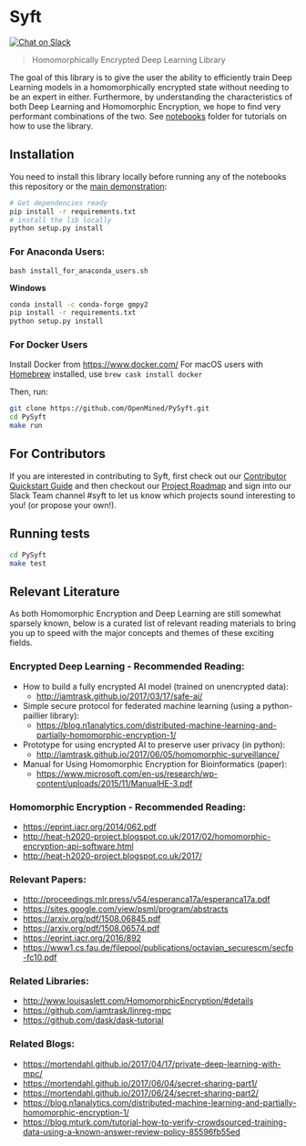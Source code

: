 # Syft

[![Chat on Slack](https://img.shields.io/badge/chat-on%20slack-7A5979.svg)](https://openmined.slack.com/)

> Homomorphically Encrypted Deep Learning Library

The goal of this library is to give the user the ability to efficiently train Deep Learning models in a homomorphically encrypted state without needing to be an expert in either. Furthermore, by understanding the characteristics of both Deep Learning and Homomorphic Encryption, we hope to find very performant combinations of the two.  See [notebooks](./notebooks) folder for tutorials on how to use the library.

## Installation

You need to install this library locally before running any of the notebooks this repository or the [main demonstration](https://github.com/OpenMined/sonar):

```sh
# Get dependencies ready
pip install -r requirements.txt
# install the lib locally
python setup.py install
```

### For Anaconda Users:

```
bash install_for_anaconda_users.sh
```
**Windows**
```sh
conda install -c conda-forge gmpy2
pip install -r requirements.txt
python setup.py install
```

### For Docker Users

Install Docker from https://www.docker.com/
For macOS users with [Homebrew](https://brew.sh/) installed, use `brew cask install docker`

Then, run:

```sh
git clone https://github.com/OpenMined/PySyft.git
cd PySyft
make run
```

## For Contributors

If you are interested in contributing to Syft, first check out our [Contributor Quickstart Guide](https://github.com/OpenMined/Docs/blob/master/contributing/quickstart.md) and then checkout our [Project Roadmap](https://github.com/OpenMined/Syft/blob/master/ROADMAP.md) and sign into our Slack Team channel #syft to let us know which projects sound interesting to you! (or propose your own!).

## Running tests

```sh
cd PySyft
make test
```

## Relevant Literature

As both Homomorphic Encryption and Deep Learning are still somewhat sparsely known, below is a curated list of relevant reading materials to bring you up to speed with the major concepts and themes of these exciting fields.

### Encrypted Deep Learning - Recommended Reading:
- How to build a fully encrypted AI model (trained on unencrypted data):  
  - http://iamtrask.github.io/2017/03/17/safe-ai/
- Simple secure protocol for federated machine learning (using a python-paillier library):  
  - https://blog.n1analytics.com/distributed-machine-learning-and-partially-homomorphic-encryption-1/
- Prototype for using encrypted AI to preserve user privacy (in python):  
  - http://iamtrask.github.io/2017/06/05/homomorphic-surveillance/
- Manual for Using Homomorphic Encryption for Bioinformatics (paper):  
  - https://www.microsoft.com/en-us/research/wp-content/uploads/2015/11/ManualHE-3.pdf

### Homomorphic Encryption - Recommended Reading:
- https://eprint.iacr.org/2014/062.pdf
- http://heat-h2020-project.blogspot.co.uk/2017/02/homomorphic-encryption-api-software.html
- http://heat-h2020-project.blogspot.co.uk/2017/

### Relevant Papers:
- http://proceedings.mlr.press/v54/esperanca17a/esperanca17a.pdf
- https://sites.google.com/view/psml/program/abstracts
- https://arxiv.org/pdf/1508.06845.pdf
- https://arxiv.org/pdf/1508.06574.pdf
- https://eprint.iacr.org/2016/892
- https://www1.cs.fau.de/filepool/publications/octavian_securescm/secfp-fc10.pdf

### Related Libraries:
- http://www.louisaslett.com/HomomorphicEncryption/#details
- https://github.com/iamtrask/linreg-mpc
- https://github.com/dask/dask-tutorial

### Related Blogs:
- https://mortendahl.github.io/2017/04/17/private-deep-learning-with-mpc/
- https://mortendahl.github.io/2017/06/04/secret-sharing-part1/
- https://mortendahl.github.io/2017/06/24/secret-sharing-part2/
- https://blog.n1analytics.com/distributed-machine-learning-and-partially-homomorphic-encryption-1/
- https://blog.mturk.com/tutorial-how-to-verify-crowdsourced-training-data-using-a-known-answer-review-policy-85596fb55ed
